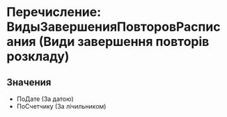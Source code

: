 ﻿# Перечисление: ВидыЗавершенияПовторовРасписания (Види завершення повторів розкладу)

## Значения

- ПоДате (За датою)
- ПоСчетчику (За лічильником)

